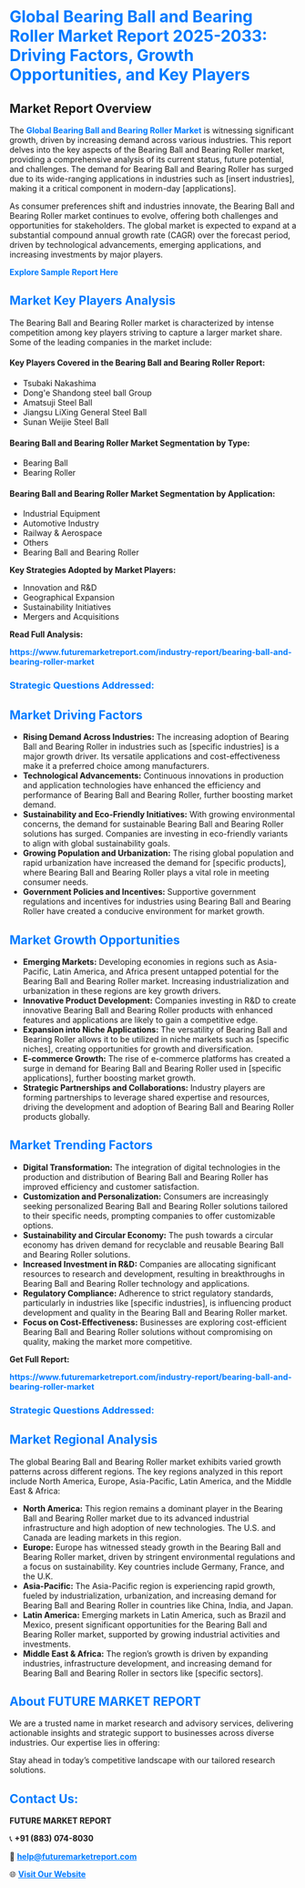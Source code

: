 <h1 style="color: #007BFF;">Global Bearing Ball and Bearing Roller Market Report 2025-2033: Driving Factors, Growth Opportunities, and Key Players</h1>

<section id="overview">
<h2>Market Report Overview</h2>
<p>The <a href="https://www.futuremarketreport.com/industry-report/bearing-ball-and-bearing-roller-market" style="color: #007BFF; text-decoration: none;"><strong>Global Bearing Ball and Bearing Roller Market</strong></a> is witnessing significant growth, driven by increasing demand across various industries. This report delves into the key aspects of the Bearing Ball and Bearing Roller market, providing a comprehensive analysis of its current status, future potential, and challenges. The demand for Bearing Ball and Bearing Roller has surged due to its wide-ranging applications in industries such as [insert industries], making it a critical component in modern-day [applications].</p>
<p>As consumer preferences shift and industries innovate, the Bearing Ball and Bearing Roller market continues to evolve, offering both challenges and opportunities for stakeholders. The global market is expected to expand at a substantial compound annual growth rate (CAGR) over the forecast period, driven by technological advancements, emerging applications, and increasing investments by major players.</p>
</section>

<section id="overview">
<p><a href="https://www.futuremarketreport.com/request-sample/reportId=128371" style="color: #007BFF; text-decoration: none;"><strong>Explore Sample Report Here</strong></a></p>
</section>

<section id="key-players">
<h2 style="color: #007BFF;">Market Key Players Analysis</h2>
<p>The Bearing Ball and Bearing Roller market is characterized by intense competition among key players striving to capture a larger market share. Some of the leading companies in the market include:</p>
<h4>Key Players Covered in the Bearing Ball and Bearing Roller Report:</h4>
<ul><li>Tsubaki Nakashima</li><li>Dong&#039;e Shandong steel ball Group</li><li>Amatsuji Steel Ball</li><li>Jiangsu LiXing General Steel Ball</li><li>Sunan Weijie Steel Ball</li></ul>
<h4>Bearing Ball and Bearing Roller Market Segmentation by Type:</h4>
<ul><li>Bearing Ball</li><li>Bearing Roller</li></ul>

<h4>Bearing Ball and Bearing Roller Market Segmentation by Application:</h4>
<ul><li>Industrial Equipment</li><li>Automotive Industry</li><li>Railway &amp; Aerospace</li><li>Others</li><li>Bearing Ball and Bearing Roller</li></ul>
<p><strong>Key Strategies Adopted by Market Players:</strong></p>
<ul>
<li>Innovation and R&D</li>
<li>Geographical Expansion</li>
<li>Sustainability Initiatives</li>
<li>Mergers and Acquisitions</li>
</ul>
</section>

<section>
<p><strong>Read Full Analysis: </strong></p><a href="https://www.futuremarketreport.com/industry-report/bearing-ball-and-bearing-roller-market" style="color: #007BFF; text-decoration: none;"><strong>https://www.futuremarketreport.com/industry-report/bearing-ball-and-bearing-roller-market</strong></a>
<h3 style="color: #007BFF;">Strategic Questions Addressed:</h3>
</section>

<section id="driving-factors">
<h2 style="color: #007BFF;">Market Driving Factors</h2>
<ul>
<li><strong>Rising Demand Across Industries:</strong> The increasing adoption of Bearing Ball and Bearing Roller in industries such as [specific industries] is a major growth driver. Its versatile applications and cost-effectiveness make it a preferred choice among manufacturers.</li>
<li><strong>Technological Advancements:</strong> Continuous innovations in production and application technologies have enhanced the efficiency and performance of Bearing Ball and Bearing Roller, further boosting market demand.</li>
<li><strong>Sustainability and Eco-Friendly Initiatives:</strong> With growing environmental concerns, the demand for sustainable Bearing Ball and Bearing Roller solutions has surged. Companies are investing in eco-friendly variants to align with global sustainability goals.</li>
<li><strong>Growing Population and Urbanization:</strong> The rising global population and rapid urbanization have increased the demand for [specific products], where Bearing Ball and Bearing Roller plays a vital role in meeting consumer needs.</li>
<li><strong>Government Policies and Incentives:</strong> Supportive government regulations and incentives for industries using Bearing Ball and Bearing Roller have created a conducive environment for market growth.</li>
</ul>
</section>

<section id="growth-opportunities">
<h2 style="color: #007BFF;">Market Growth Opportunities</h2>
<ul>
<li><strong>Emerging Markets:</strong> Developing economies in regions such as Asia-Pacific, Latin America, and Africa present untapped potential for the Bearing Ball and Bearing Roller market. Increasing industrialization and urbanization in these regions are key growth drivers.</li>
<li><strong>Innovative Product Development:</strong> Companies investing in R&D to create innovative Bearing Ball and Bearing Roller products with enhanced features and applications are likely to gain a competitive edge.</li>
<li><strong>Expansion into Niche Applications:</strong> The versatility of Bearing Ball and Bearing Roller allows it to be utilized in niche markets such as [specific niches], creating opportunities for growth and diversification.</li>
<li><strong>E-commerce Growth:</strong> The rise of e-commerce platforms has created a surge in demand for Bearing Ball and Bearing Roller used in [specific applications], further boosting market growth.</li>
<li><strong>Strategic Partnerships and Collaborations:</strong> Industry players are forming partnerships to leverage shared expertise and resources, driving the development and adoption of Bearing Ball and Bearing Roller products globally.</li>
</ul>
</section>

<section id="trending-factors">
<h2 style="color: #007BFF;">Market Trending Factors</h2>
<ul>
<li><strong>Digital Transformation:</strong> The integration of digital technologies in the production and distribution of Bearing Ball and Bearing Roller has improved efficiency and customer satisfaction.</li>
<li><strong>Customization and Personalization:</strong> Consumers are increasingly seeking personalized Bearing Ball and Bearing Roller solutions tailored to their specific needs, prompting companies to offer customizable options.</li>
<li><strong>Sustainability and Circular Economy:</strong> The push towards a circular economy has driven demand for recyclable and reusable Bearing Ball and Bearing Roller solutions.</li>
<li><strong>Increased Investment in R&D:</strong> Companies are allocating significant resources to research and development, resulting in breakthroughs in Bearing Ball and Bearing Roller technology and applications.</li>
<li><strong>Regulatory Compliance:</strong> Adherence to strict regulatory standards, particularly in industries like [specific industries], is influencing product development and quality in the Bearing Ball and Bearing Roller market.</li>
<li><strong>Focus on Cost-Effectiveness:</strong> Businesses are exploring cost-efficient Bearing Ball and Bearing Roller solutions without compromising on quality, making the market more competitive.</li>
</ul>
</section>

<section>
<p><strong>Get Full Report: </strong></p><a href="https://www.futuremarketreport.com/industry-report/bearing-ball-and-bearing-roller-market" style="color: #007BFF; text-decoration: none;"><strong>https://www.futuremarketreport.com/industry-report/bearing-ball-and-bearing-roller-market</strong></a>
<h3 style="color: #007BFF;">Strategic Questions Addressed:</h3>
</section>


<section id="regional-analysis">
<h2 style="color: #007BFF;">Market Regional Analysis</h2>
<p>The global Bearing Ball and Bearing Roller market exhibits varied growth patterns across different regions. The key regions analyzed in this report include North America, Europe, Asia-Pacific, Latin America, and the Middle East & Africa:</p>
<ul>
<li><strong>North America:</strong> This region remains a dominant player in the Bearing Ball and Bearing Roller market due to its advanced industrial infrastructure and high adoption of new technologies. The U.S. and Canada are leading markets in this region.</li>
<li><strong>Europe:</strong> Europe has witnessed steady growth in the Bearing Ball and Bearing Roller market, driven by stringent environmental regulations and a focus on sustainability. Key countries include Germany, France, and the U.K.</li>
<li><strong>Asia-Pacific:</strong> The Asia-Pacific region is experiencing rapid growth, fueled by industrialization, urbanization, and increasing demand for Bearing Ball and Bearing Roller in countries like China, India, and Japan.</li>
<li><strong>Latin America:</strong> Emerging markets in Latin America, such as Brazil and Mexico, present significant opportunities for the Bearing Ball and Bearing Roller market, supported by growing industrial activities and investments.</li>
<li><strong>Middle East & Africa:</strong> The region’s growth is driven by expanding industries, infrastructure development, and increasing demand for Bearing Ball and Bearing Roller in sectors like [specific sectors].</li>
</ul>
</section>

<footer>
<h2 style="color: #007BFF;">About FUTURE MARKET REPORT</h2>
<p>We are a trusted name in market research and advisory services, delivering actionable insights and strategic support to businesses across diverse industries. Our expertise lies in offering:</p>

<p>Stay ahead in today’s competitive landscape with our tailored research solutions.</p>

<h2 style="color: #007BFF;">Contact Us:</h2>
<p><strong>FUTURE MARKET REPORT</strong></p>
<p>📞 <strong>+91 (883) 074-8030</strong></p>
<p>📧 <strong><a href="mailto:help@futuremarketreport.com" style="color: #007BFF;">help@futuremarketreport.com</a></strong></p>
<p>🌐 <strong><a href="https://www.futuremarketreport.com/" style="color: #007BFF;">Visit Our Website</a></strong></p>
</footer>